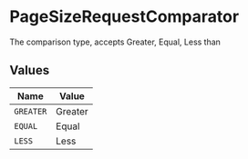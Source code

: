 # PageSizeRequestComparator

The comparison type, accepts Greater, Equal, Less than


## Values

| Name      | Value     |
| --------- | --------- |
| `GREATER` | Greater   |
| `EQUAL`   | Equal     |
| `LESS`    | Less      |